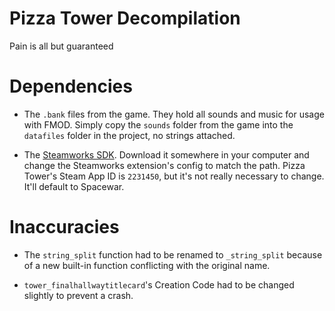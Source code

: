 # Pizza Tower Decompilation
Pain is all but guaranteed

# Dependencies
- The `.bank` files from the game. They hold all sounds and music for usage with FMOD.
Simply copy the `sounds` folder from the game into the `datafiles` folder in the project,
no strings attached.

- The [Steamworks SDK](https://partner.steamgames.com/downloads/steamworks_sdk.zip).
Download it somewhere in your computer and change the Steamworks extension's config to match the path. Pizza Tower's Steam App ID is `2231450`, but it's not really necessary to change. It'll default to Spacewar.

# Inaccuracies
- The `string_split` function had to be renamed to `_string_split` because of a new built-in
function conflicting with the original name.

- `tower_finalhallwaytitlecard`'s Creation Code had to be changed slightly to prevent a crash.
